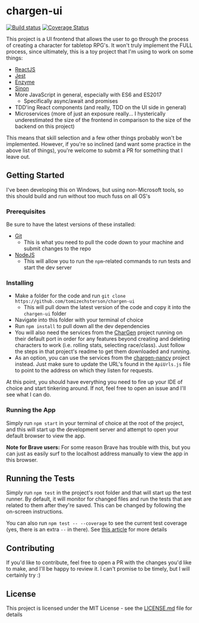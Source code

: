 # chargen-ui

[![Build status](https://ci.appveyor.com/api/projects/status/xb44gjr03xuw7exf?svg=true)](https://ci.appveyor.com/project/tomizechsterson/chargen-ui)
[![Coverage Status](https://coveralls.io/repos/github/tomizechsterson/chargen-ui/badge.svg)](https://coveralls.io/github/tomizechsterson/chargen-ui)

This project is a UI frontend that allows the user to go through the process of creating a character for tabletop RPG's. It won't truly implement the FULL process, since ultimately, this is a toy project that I'm using to work on some things:

- [ReactJS](https://reactjs.org/)
- [Jest](https://jestjs.io/en/)
- [Enzyme](http://airbnb.io/enzyme/)
- [Sinon](https://sinonjs.org/)
- More JavaScript in general, especially with ES6 and ES2017
  - Specifically async/await and promises
- TDD'ing React components (and really, TDD on the UI side in general)
- Microservices (more of just an exposure really... I hysterically underestimated the size of the frontend in comparison to the size of the backend on this project)

This means that skill selection and a few other things probably won't be implemented. However, if you're so inclined (and want some practice in the above list of things), you're welcome to submit a PR for something that I leave out.

## Getting Started

I've been developing this on Windows, but using non-Microsoft tools, so this should build and run without too much fuss on all OS's

### Prerequisites
 
Be sure to have the latest versions of these installed:
- [Git](https://git-scm.com/)
   - This is what you need to pull the code down to your machine and submit changes to the repo
- [NodeJS](https://nodejs.org/en/)
  - This will allow you to run the `npm`-related commands to run tests and start the dev server

### Installing

- Make a folder for the code and run `git clone https://github.com/tomizechsterson/chargen-ui`
  - This will pull down the latest version of the code and copy it into the `chargen-ui` folder
- Navigate into this folder with your terminal of choice
- Run `npm install` to pull down all the dev dependencies
- You will also need the services from the [CharGen][1] project running on their default port in order for any features beyond creating and deleting characters to work (i.e. rolling stats, selecting race/class). Just follow the steps in that project's readme to get them downloaded and running.
- As an option, you can use the services from the [chargen-nancy][2] project instead. Just make sure to update the URL's found in the `ApiUrls.js` file to point to the address on which they listen for requests.
 
At this point, you should have everything you need to fire up your IDE of choice and start tinkering around. If not, feel free to open an issue and I'll see what I can do.

### Running the App

Simply run `npm start` in your terminal of choice at the root of the project, and this will start up the development server and attempt to open your default browser to view the app.

**Note for Brave users:** For some reason Brave has trouble with this, but you can just as easily surf to the localhost address manually to view the app in this browser.
 
## Running the Tests
 
Simply run `npm test` in the project's root folder and that will start up the test runner. By default, it will monitor for changed files and run the tests that are related to them after they're saved. This can be changed by following the on-screen instructions.
 
You can also run `npm test -- --coverage` to see the current test coverage (yes, there is an extra `--` in there). See [this article][3] for more details
 
## Contributing
 
If you'd like to contribute, feel free to open a PR with the changes you'd like to make, and I'll be happy to review it. I can't promise to be timely, but I will certainly try :)

## License

This project is licensed under the MIT License - see the [LICENSE.md](LICENSE.md) file for details

[1]: https://github.com/tomizechsterson/CharGen
[2]: https://github.com/tomizechsterson/chargen-nancy
[3]:https://github.com/facebook/create-react-app/blob/master/packages/react-scripts/template/README.md#coverage-reporting
